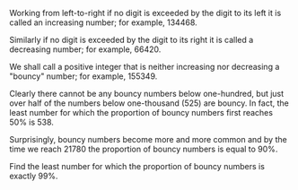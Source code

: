 Working from left-to-right if no digit is exceeded by the digit to its left it is called an increasing number; for example, $134468$.

Similarly if no digit is exceeded by the digit to its right it is called a decreasing number; for example, $66420$.

We shall call a positive integer that is neither increasing nor decreasing a "bouncy" number; for example, $155349$.

Clearly there cannot be any bouncy numbers below one-hundred, but just over half of the numbers below one-thousand ($525$) are bouncy. In fact, the least number for which the proportion of bouncy numbers first reaches $50\%$ is $538$.

Surprisingly, bouncy numbers become more and more common and by the time we reach $21780$ the proportion of bouncy numbers is equal to $90\%$.

Find the least number for which the proportion of bouncy numbers is exactly $99\%$.